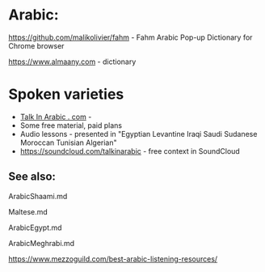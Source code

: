 
# Arabic:
https://github.com/malikolivier/fahm - Fahm Arabic Pop-up Dictionary for Chrome browser

https://www.almaany.com - dictionary

# Spoken varieties

 * [Talk In Arabic . com](https://www.talkinarabic.com) -
  * Some free material, paid plans
  * Audio lessons - presented in "Egyptian Levantine Iraqi Saudi Sudanese Moroccan Tunisian Algerian"
  * https://soundcloud.com/talkinarabic - free context in SoundCloud


## See also:

ArabicShaami.md

Maltese.md

ArabicEgypt.md

ArabicMeghrabi.md


https://www.mezzoguild.com/best-arabic-listening-resources/
